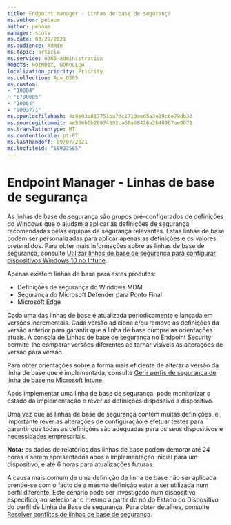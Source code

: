 ```yaml
---
title: Endpoint Manager - Linhas de base de segurança
ms.author: pebaum
author: pebaum
manager: scotv
ms.date: 03/29/2021
ms.audience: Admin
ms.topic: article
ms.service: o365-administration
ROBOTS: NOINDEX, NOFOLLOW
localization_priority: Priority
ms.collection: Adm_O365
ms.custom:
- "10084"
- "6700005"
- "10064"
- "9003771"
ms.openlocfilehash: 4c8e03a817751ba7dc1710aed5a3e19c6e79db33
ms.sourcegitcommit: ae556b6b26974392ca68a68426a2b40967ae0071
ms.translationtype: MT
ms.contentlocale: pt-PT
ms.lasthandoff: 09/07/2021
ms.locfileid: "58923565"
---
```

# <a name="endpoint-manager---security-baselines"></a>Endpoint Manager - Linhas de base de segurança

As linhas de base de segurança são grupos pré-configurados de definições do Windows que o ajudam a aplicar as definições de segurança recomendadas pelas equipas de segurança relevantes. Estas linhas de base podem ser personalizadas para aplicar apenas as definições e os valores pretendidos. Para obter mais informações sobre as linhas de base de segurança, consulte [Utilizar linhas de base de segurança para configurar dispositivos Windows 10 no Intune](https://docs.microsoft.com/mem/intune/protect/security-baselines).

Apenas existem linhas de base para estes produtos:

- Definições de segurança do Windows MDM
- Segurança do Microsoft Defender para Ponto Final
- Microsoft Edge

Cada uma das linhas de base é atualizada periodicamente e lançada em versões incrementais. Cada versão adiciona e/ou remove as definições da versão anterior para garantir que a linha de base cumpre as orientações atuais. A consola de Linhas de base de segurança no Endpoint Security permite-lhe comparar versões diferentes ao tornar visíveis as alterações de versão para versão.

Para obter orientações sobre a forma mais eficiente de alterar a versão da linha de base que é implementada, consulte [Gerir perfis de segurança de linha de base no Microsoft Intune](https://docs.microsoft.com/mem/intune/protect/security-baselines-configure).

Após implementar uma linha de base de segurança, pode monitorizar o estado da implementação e rever as definições dispositivo a dispositivo.

Uma vez que as linhas de base de segurança contêm muitas definições, é importante rever as alterações de configuração e efetuar testes para garantir que todas as definições são adequadas para os seus dispositivos e necessidades empresariais.

**Nota:** os dados de relatórios das linhas de base podem demorar até 24 horas a serem apresentados após a implementação inicial para um dispositivo, e até 6 horas para atualizações futuras. 

A causa mais comum de uma definição de linha de base não ser aplicada prende-se com o facto de a mesma definição estar a ser utilizada num perfil diferente. Este cenário pode ser investigado num dispositivo específico, ao selecionar o mesmo a partir do nó do Estado do Dispositivo do perfil de Linha de Base de segurança. Para obter detalhes, consulte [Resolver conflitos de linhas de base de segurança](https://docs.microsoft.com/mem/intune/protect/security-baselines-monitor#resolve-conflicts-for-security-baselines).